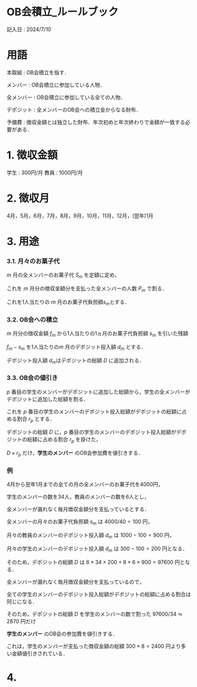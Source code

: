 # OB会積立_ルールブック
記入日 : 2024/7/10

# 用語
本取組 : OB会積立を指す．

メンバー : OB会積立に参加している人物．

全メンバー : OB会積立に参加している全ての人物．

デポジット : 全メンバーのOB会への積立金からなる財布．

予備費 : 徴収金額とは独立した財布．年次初めと年次終わりで金額が一致する必要がある．

# 1. 徴収金額
学生 : 300円/月
教員 : 1000円/月

# 2. 徴収月
4月，5月，6月，7月，8月，9月，10月，11月，12月，(翌年)1月

# 3. 用途
### 3.1. 月々のお菓子代
$` m `$ 月の全メンバーのお菓子代 $` S_m `$ を定額に定め，

これを $` m `$ 月分の徴収金額分を支払った全メンバーの人数 $` P_m `$ で割る．

これを1人当たりの $`m`$ 月のお菓子代負担額$` s_m `$とする．

### 3.2. OB会への積立
$` m`$ 月分の徴収金額 $` f_m `$ から1人当たりの1ヵ月のお菓子代負担額 $` s_m `$ を引いた残額

$` f_m - s_m `$ を1人当たりの$`m`$ 月のデポジット投入額 $` d_m `$ とする．

デポジット投入額 $` d_m `$はデポジットの総額 $` D `$ に追加される．

### 3.3. OB会の値引き
$` p `$ 番目の学生のメンバーがデポジットに追加した総額から，学生の全メンバーがデポジットに追加した総額を割る．

これを $` p `$ 番目の学生のメンバーのデポジット投入総額がデポジットの総額に占める割合 $` r_p `$ とする．

デポジットの総額 $` D `$ に，$` p `$ 番目の学生のメンバーのデポジット投入総額がデポジットの総額に占める割合 $` r_p `$ を掛けた，

$` D \times r_p `$ だけ，**学生のメンバー** のOB会参加費を値引きする．

### 例
4月から翌年1月までの全ての月の全メンバーのお菓子代を4000円，

学生のメンバーの数を34人，教員のメンバーの数を6人とし，

全メンバーが漏れなく毎月徴収金額分を支払っているとする．

全メンバーの月々のお菓子代負担額 $` s_m `$ は $` 4000 / 40 = 100 `$ 円，

月々の教員のメンバーのデポジット投入額 $` d_m `$ は $` 1000 - 100 = 900 `$ 円，

月々の学生のメンバーのデポジット投入額 $` d_m `$ は $` 300 - 100 = 200 `$ 円となる．

そのため，デポジットの総額 $` D `$ は $` 8 \times 34 \times 200 + 8 \times 6 \times 900 = 97600 `$ 円となる．

全メンバーが漏れなく毎月徴収金額分を支払っているので，

全ての学生のメンバーのデポジット投入総額がデポジットの総額に占める割合は同じになる．

そのため，デポジットの総額 $` D `$ を学生のメンバーの数で割った $` 97600 / 34 \fallingdotseq 2870 `$ 円だけ

**学生のメンバー** のOB会の参加費を値引きする．

これは，学生のメンバーが支払った徴収金額の総額 $` 300 \times 8 = 2400 `$ 円より多い金額値引きされている．

# 4. 
